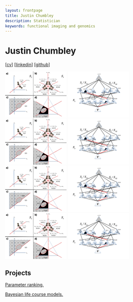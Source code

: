 ```yaml
---
layout: frontpage
title: Justin Chumbley
description: Statistician
keywords: functional imaging and genomics
---
```



# Justin Chumbley
 
[[cv](http://chumbleycode.github.io/chumbleycode.github.io/docs/cv.pdf)] [[linkedin](https://www.linkedin.com/in/chumbleycode)] [[github](https://github.com/chumbleycode/)]

[<img src="docs/finest_order1.png" alt="drawing" width="200">](docs/fcr_apa.pdf)
[<img src="docs/finest_order2.png" alt="drawing" width="200">](docs/fcr_apa.pdf) <br/>
[<img src="docs/finest_order1.png" alt="drawing" width="200">](docs/fcr_apa.pdf)
[<img src="docs/finest_order2.png" alt="drawing" width="200">](docs/fcr_apa.pdf) <br/>
[<img src="docs/finest_order1.png" alt="drawing" width="200">](docs/fcr_apa.pdf) 
[<img src="docs/finest_order2.png" alt="drawing" width="200">](docs/fcr_apa.pdf)  <br/>
[<img src="docs/finest_order1.png" alt="drawing" width="200">](docs/fcr_apa.pdf)
[<img src="docs/finest_order2.png" alt="drawing" width="200">](docs/fcr_apa.pdf)

## Projects
[Parameter ranking.](credible_ranks.md)

[Bayesian life course models.](life_course.md)
